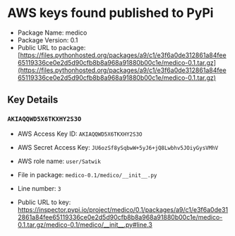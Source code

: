 # AWS keys found published to PyPi

* Package Name: medico
* Package Version: 0.1
* Public URL to package: [https://files.pythonhosted.org/packages/a9/c1/e3f6a0de312861a84fee65119336ce0e2d5d90cfb8b8a968a91880b00c1e/medico-0.1.tar.gz](https://files.pythonhosted.org/packages/a9/c1/e3f6a0de312861a84fee65119336ce0e2d5d90cfb8b8a968a91880b00c1e/medico-0.1.tar.gz)

## Key Details

### `AKIAQQWD5X6TKXHY2S3O`

* AWS Access Key ID: `AKIAQQWD5X6TKXHY2S3O`
* AWS Secret Access Key: `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` 
* AWS role name: `user/Satwik`
* File in package: `medico-0.1/medico/__init__.py`
* Line number: `3`

* Public URL to key: https://inspector.pypi.io/project/medico/0.1/packages/a9/c1/e3f6a0de312861a84fee65119336ce0e2d5d90cfb8b8a968a91880b00c1e/medico-0.1.tar.gz/medico-0.1/medico/__init__.py#line.3



